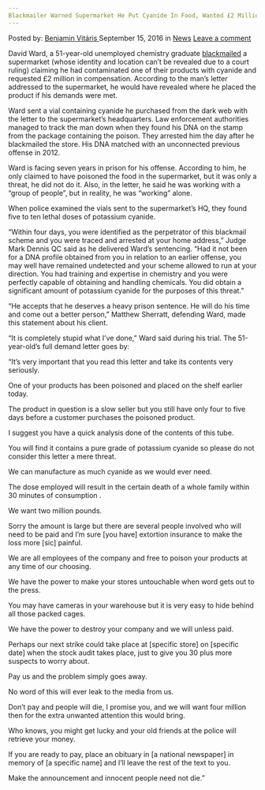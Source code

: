 ```yaml
---
Blackmailer Warned Supermarket He Put Cyanide In Food, Wanted £2 Million
---
```

<article class="post-listing post-15430 post type-post status-publish format-standard hentry category-news tag-blackmailer tag-cyanide tag-food tag-million tag-put tag-supermarket tag-wanted tag-warned">
    <div class="post-inner">
        <span>Posted by: <a href="https://www.deepdotweb.com/author/benjaminvi/" title="">Benjamin Vitáris </a></span>
    <span>September 15, 2016</span>
    <span>in <a href="https://www.deepdotweb.com/category/news/" rel="category tag">News</a></span>
    <span><a href="https://www.deepdotweb.com/2016/09/15/blackmailer-warned-supermarket-put-cyanide-food-wanted-2-million/#respond">Leave a comment</a></span>
    </p>
    <div class="clear"></div>
    <div class="entry">
    <p>David Ward, a 51-year-old unemployed chemistry graduate <a href="http://www.dailymail.co.uk/news/article-3769934/One-products-poisoned-want-2million-Blackmail-plotter-vowed-kill-shoppers-cyanide-unless-paid-up.html">blackmailed</a> a supermarket (whose identity and location can’t be revealed due to a court ruling) claiming he had contaminated one of their products with cyanide and requested £2 million in compensation. According to the man’s letter addressed to the supermarket, he would have revealed where he placed the product if his demands were met.</p>
    <p>Ward sent a vial containing cyanide he purchased from the dark web with the letter to the supermarket’s headquarters. Law enforcement authorities managed to track the man down when they found his DNA on the stamp from the package containing the poison. They arrested him the day after he blackmailed the store. His DNA matched with an unconnected previous offense in 2012.</p>
    <p>Ward is facing seven years in prison for his offense. According to him, he only claimed to have poisoned the food in the supermarket, but it was only a threat, he did not do it. Also, in the letter, he said he was working with a “group of people”, but in reality, he was “working” alone.</p>
    <p>When police examined the vials sent to the supermarket’s HQ, they found five to ten lethal doses of potassium cyanide.</p>
    <p>“Within four days, you were identified as the perpetrator of this blackmail scheme and you were traced and arrested at your home address,” Judge Mark Dennis QC said as he delivered Ward’s sentencing. “Had it not been for a DNA profile obtained from you in relation to an earlier offense, you may well have remained undetected and your scheme allowed to run at your direction. You had training and expertise in chemistry and you were perfectly capable of obtaining and handling chemicals. You did obtain a significant amount of potassium cyanide for the purposes of this threat.”</p>
    <p>“He accepts that he deserves a heavy prison sentence. He will do his time and come out a better person,” Matthew Sherratt, defending Ward, made this statement about his client.</p>
    <p>“It is completely stupid what I&#8217;ve done,” Ward said during his trial. The 51-year-old’s full demand letter goes by:</p>
    <p>“It’s very important that you read this letter and take its contents very seriously.</p>
    <p>One of your products has been poisoned and placed on the shelf earlier today.</p>
    <p>The product in question is a slow seller but you still have only four to five days before a customer purchases the poisoned product.</p>
    <p>I suggest you have a quick analysis done of the contents of this tube.</p>
    <p>You will find it contains a pure grade of potassium cyanide so please do not consider this letter a mere threat.</p>
    <p>We can manufacture as much cyanide as we would ever need.</p>
    <p>The dose employed will result in the certain death of a whole family within 30 minutes of consumption .</p>
    <p>We want two million pounds.</p>
    <p>Sorry the amount is large but there are several people involved who will need to be paid and I’m sure [you have] extortion insurance to make the loss more [sic] painful.</p>
    <p>We are all employees of the company and free to poison your products at any time of our choosing.</p>
    <p>We have the power to make your stores untouchable when word gets out to the press.</p>
    <p>You may have cameras in your warehouse but it is very easy to hide behind all those packed cages.</p>
    <p>We have the power to destroy your company and we will unless paid.</p>
    <p>Perhaps our next strike could take place at [specific store] on [specific date] when the stock audit takes place, just to give you 30 plus more suspects to worry about.</p>
    <p>Pay us and the problem simply goes away.</p>
    <p>No word of this will ever leak to the media from us.</p>
    <p>Don’t pay and people will die, I promise you, and we will want four million then for the extra unwanted attention this would bring.</p>
    <p>Who knows, you might get lucky and your old friends at the police will retrieve your money.</p>
    <p>If you are ready to pay, place an obituary in [a national newspaper] in memory of [a specific name] and I’ll leave the rest of the text to you.</p>
    <p>Make the announcement and innocent people need not die.”</p>
    </div>
    <span style="display:none"><a href="https://www.deepdotweb.com/tag/blackmailer/" rel="tag">blackmailer</a> <a href="https://www.deepdotweb.com/tag/cyanide/" rel="tag">cyanide</a> <a href="https://www.deepdotweb.com/tag/food/" rel="tag">food</a> <a href="https://www.deepdotweb.com/tag/million/" rel="tag">million</a> <a href="https://www.deepdotweb.com/tag/put/" rel="tag">put</a> <a href="https://www.deepdotweb.com/tag/supermarket/" rel="tag">supermarket</a> <a href="https://www.deepdotweb.com/tag/wanted/" rel="tag">wanted</a> <a href="https://www.deepdotweb.com/tag/warned/" rel="tag">warned</a></span> <span style="display:none" class="updated">2016-09-15</span>
    <div style="display:none" class="vcard author" itemprop="author" itemscope itemtype="http://schema.org/Person"><strong class="fn" itemprop="name"><a href="https://www.deepdotweb.com/author/benjaminvi/" title="Posts by Benjamin Vitáris" rel="author">Benjamin Vitáris</a></strong></div>
    </div>
</article>

